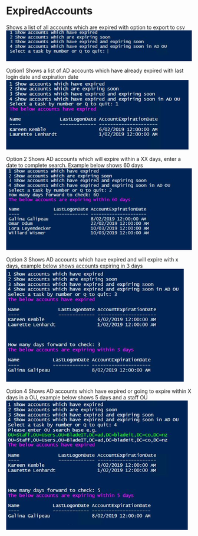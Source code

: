 # ExpiredAccounts
Shows a list of all accounts which are expired with option to export to csv
![WebsiteURL](https://github.com/x49QK2S25Jv/ExpiredAccounts/blob/master/Readme/Menu.JPG)

Option1
Shows a list of AD accounts which have already expired with last login date and expiration date
![WebsiteURL](https://github.com/x49QK2S25Jv/ExpiredAccounts/blob/master/Readme/Option1.JPG)

Option 2
Shows AD accounts which will expire within a XX days, enter a date to complete search. Example below shows 60 days
![WebsiteURL](https://github.com/x49QK2S25Jv/ExpiredAccounts/blob/master/Readme/Option2.JPG)

Option 3
Shows AD accounts which have expired and will expire with x days, example below shows accounts expiring in 3 days
![WebsiteURL](https://github.com/x49QK2S25Jv/ExpiredAccounts/blob/master/Readme/Option3.JPG)

Option 4
Shows AD accounts which have expired or going to expire within X days in a OU, example below shows 5 days and a staff OU
![WebsiteURL](https://github.com/x49QK2S25Jv/ExpiredAccounts/blob/master/Readme/Option4.JPG) 
